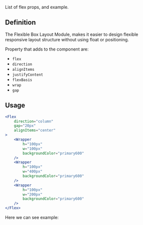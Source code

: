 List of flex props, and example.

## 	Definition

The Flexible Box Layout Module, makes it easier to design flexible responsive layout structure without using float or positioning.

Property that adds to the component are:

- `flex`
- `direction`
- `alignItems`
- `justifyContent`
- `flexBasis`
- `wrap`
- `gap`

## Usage 

```jsx
<Flex
	direction="column"
	gap="20px"
	alignItems="center"
>
	<Wrapper
		h="100px"
		w="100px"
		backgroundColor="primary600"
	/>
	<Wrapper
		h="100px"
		w="400px"
		backgroundColor="primary600"
	/>
	<Wrapper
		h="100px"
		w="200px"
		backgroundColor="primary600"
	/>
</Flex>
```

Here we can see example:
